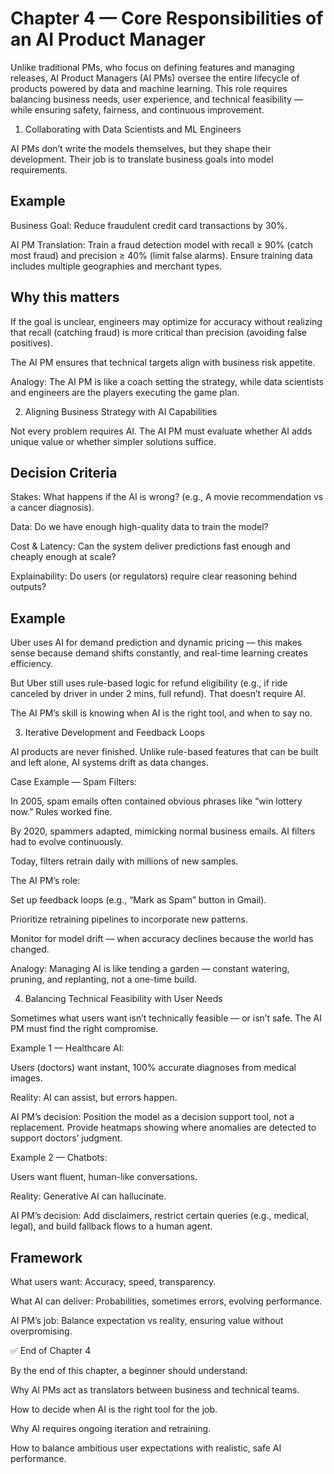 # Chapter 4 — Core Responsibilities of an AI Product Manager


Unlike traditional PMs, who focus on defining features and managing releases, AI Product Managers (AI PMs) oversee the entire lifecycle of products powered by data and machine learning. This role requires balancing business needs, user experience, and technical feasibility — while ensuring safety, fairness, and continuous improvement.

1. Collaborating with Data Scientists and ML Engineers

AI PMs don’t write the models themselves, but they shape their development. Their job is to translate business goals into model requirements.

## Example

Business Goal: Reduce fraudulent credit card transactions by 30%.

AI PM Translation: Train a fraud detection model with recall ≥ 90% (catch most fraud) and precision ≥ 40% (limit false alarms). Ensure training data includes multiple geographies and merchant types.

## Why this matters

If the goal is unclear, engineers may optimize for accuracy without realizing that recall (catching fraud) is more critical than precision (avoiding false positives).

The AI PM ensures that technical targets align with business risk appetite.

Analogy: The AI PM is like a coach setting the strategy, while data scientists and engineers are the players executing the game plan.

2. Aligning Business Strategy with AI Capabilities

Not every problem requires AI. The AI PM must evaluate whether AI adds unique value or whether simpler solutions suffice.

## Decision Criteria

Stakes: What happens if the AI is wrong? (e.g., A movie recommendation vs a cancer diagnosis).

Data: Do we have enough high-quality data to train the model?

Cost & Latency: Can the system deliver predictions fast enough and cheaply enough at scale?

Explainability: Do users (or regulators) require clear reasoning behind outputs?

## Example

Uber uses AI for demand prediction and dynamic pricing — this makes sense because demand shifts constantly, and real-time learning creates efficiency.

But Uber still uses rule-based logic for refund eligibility (e.g., if ride canceled by driver in under 2 mins, full refund). That doesn’t require AI.

The AI PM’s skill is knowing when AI is the right tool, and when to say no.

3. Iterative Development and Feedback Loops

AI products are never finished. Unlike rule-based features that can be built and left alone, AI systems drift as data changes.

Case Example — Spam Filters:

In 2005, spam emails often contained obvious phrases like “win lottery now.” Rules worked fine.

By 2020, spammers adapted, mimicking normal business emails. AI filters had to evolve continuously.

Today, filters retrain daily with millions of new samples.

The AI PM’s role:

Set up feedback loops (e.g., “Mark as Spam” button in Gmail).

Prioritize retraining pipelines to incorporate new patterns.

Monitor for model drift — when accuracy declines because the world has changed.

Analogy: Managing AI is like tending a garden — constant watering, pruning, and replanting, not a one-time build.

4. Balancing Technical Feasibility with User Needs

Sometimes what users want isn’t technically feasible — or isn’t safe. The AI PM must find the right compromise.

Example 1 — Healthcare AI:

Users (doctors) want instant, 100% accurate diagnoses from medical images.

Reality: AI can assist, but errors happen.

AI PM’s decision: Position the model as a decision support tool, not a replacement. Provide heatmaps showing where anomalies are detected to support doctors’ judgment.

Example 2 — Chatbots:

Users want fluent, human-like conversations.

Reality: Generative AI can hallucinate.

AI PM’s decision: Add disclaimers, restrict certain queries (e.g., medical, legal), and build fallback flows to a human agent.

## Framework

What users want: Accuracy, speed, transparency.

What AI can deliver: Probabilities, sometimes errors, evolving performance.

AI PM’s job: Balance expectation vs reality, ensuring value without overpromising.

✅ End of Chapter 4

By the end of this chapter, a beginner should understand:

Why AI PMs act as translators between business and technical teams.

How to decide when AI is the right tool for the job.

Why AI requires ongoing iteration and retraining.

How to balance ambitious user expectations with realistic, safe AI performance.